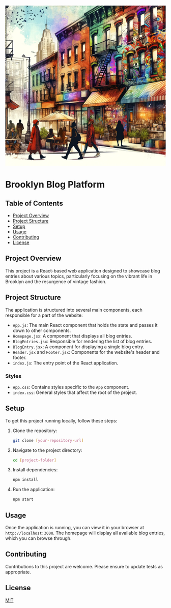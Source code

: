 ![A vibrant Brooklyn street scene](/public/images/brooklynstrreets.webp)

# Brooklyn Blog Platform

## Table of Contents

- [Project Overview](#project-overview)
- [Project Structure](#project-structure)
- [Setup](#setup)
- [Usage](#usage)
- [Contributing](#contributing)
- [License](#license)

## Project Overview

This project is a React-based web application designed to showcase blog entries about various topics, particularly focusing on the vibrant life in Brooklyn and the resurgence of vintage fashion.

## Project Structure

The application is structured into several main components, each responsible for a part of the website:

- `App.js`: The main React component that holds the state and passes it down to other components.
- `Homepage.jsx`: A component that displays all blog entries.
- `BlogEntries.jsx`: Responsible for rendering the list of blog entries.
- `BlogEntry.jsx`: A component for displaying a single blog entry.
- `Header.jsx` and `Footer.jsx`: Components for the website's header and footer.
- `index.js`: The entry point of the React application.

### Styles

- `App.css`: Contains styles specific to the `App` component.
- `index.css`: General styles that affect the root of the project.

## Setup

To get this project running locally, follow these steps:

1. Clone the repository:
   ```bash
   git clone [your-repository-url]
   ```
2. Navigate to the project directory:
   ```bash
   cd [project-folder]
   ```
3. Install dependencies:
   ```bash
   npm install
   ```
4. Run the application:
   ```bash
   npm start
   ```

## Usage

Once the application is running, you can view it in your browser at `http://localhost:3000`. The homepage will display all available blog entries, which you can browse through.

## Contributing

Contributions to this project are welcome. Please ensure to update tests as appropriate.

## License

[MIT](https://choosealicense.com/licenses/mit/)
